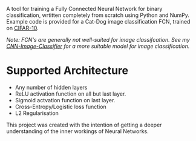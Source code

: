 A tool for training a Fully Connected Neural Network for binary classification, wrtitten completely from scratch using Python and NumPy. Example code is provided for a Cat-Dog image classification FCN, trained on [CIFAR-10](https://www.cs.toronto.edu/~kriz/cifar.html). 

*Note: FCN's are generally not well-suited for image classifcation. See my [CNN-Image-Classifier](https://github.com/sanand00/CNN-Image-Classifier-and-CLI-tool) for a more suitable model for image classification.*

# Supported Architecture
- Any number of hidden layers
- ReLU activation function on all but last layer.
- Sigmoid actvation function on last layer.
- Cross-Entropy/Logistic loss function
- L2 Regularisation

This project was created with the intention of getting a deeper understanding of the inner workings of Neural Networks.
